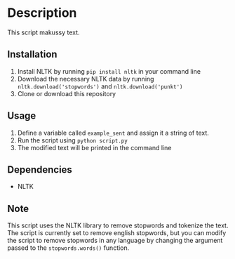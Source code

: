 # Description
This script makussy text.

## Installation
1. Install NLTK by running `pip install nltk` in your command line
2. Download the necessary NLTK data by running `nltk.download('stopwords')` and `nltk.download('punkt')`
3. Clone or download this repository

## Usage
1. Define a variable called `example_sent` and assign it a string of text.
2. Run the script using `python script.py`
3. The modified text will be printed in the command line

## Dependencies
- NLTK

## Note
This script uses the NLTK library to remove stopwords and tokenize the text. The script is currently set to remove english stopwords, but you can modify the script to remove stopwords in any language by changing the argument passed to the `stopwords.words()` function.

